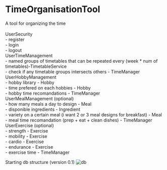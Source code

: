 # TimeOrganisationTool
A tool for organizing the time<br/>
<br/>
UserSecurity<br/>
    - register<br/>
    - login<br/>
    - logout<br/>
UserTimeManagement<br/>
    - named groups of timetables that can be repeated every (week * num of timetables)-TimetableService<br/>
    - check if any timetable groups intersects others - TimeManager<br/>
UserHobbyManagement<br/>
    - hobby library - Hobby<br/>
    - time prefered on each hobbies - Hobby<br/>
    - hobby time recomandations - TimeManager<br/>
UserMealManagement (optional)<br/>
    - how many meals a day to design - Meal<br/>
    - disponible ingredients - Ingredient<br/>
    - variety on a certain meal (i want 2 or 3 meal designs for breakfast) - Meal<br/>
    - meal time recomandation (prep + eat + clean dishes) - TimeManager<br/>
UserExercise (optional)<br/>
    - strength - Exercise<br/>
    - mobility - Exercise<br/>
    - cardio - Exercise<br/>
    - endurance - Exercise<br/>
    - exercise time - TimeManager<br/>

Starting db structure (version 0.1)
![db](https://user-images.githubusercontent.com/61906271/113316456-0574be80-9317-11eb-8757-0a8d1ce50475.png)

